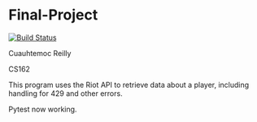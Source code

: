 # Final-Project
[![Build Status](https://travis-ci.com/reilly-cuauhtemoc-8178/Final-Project.svg?branch=master)](https://travis-ci.com/reilly-cuauhtemoc-8178/Final-Project)

Cuauhtemoc Reilly

CS162

This program uses the Riot API to retrieve data about a player, including handling for 429 and other errors.

Pytest now working.
